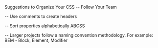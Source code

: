 Suggestions to Organize Your CSS
-- Follow Your Team

-- Use comments to create headers

-- Sort properties alphabetically ABCSS

-- Larger projects follow a naming convention methodology. For example: BEM - Block, Element, Modifier